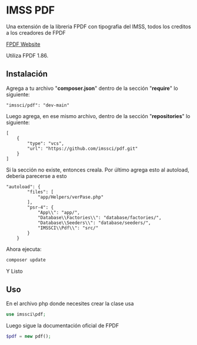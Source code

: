 IMSS PDF
===================

Una extensión de la libreria FPDF con tipografia del IMSS, todos los creditos a los creadores de FPDF

[FPDF Website](http://www.fpdf.org/)

Utiliza FPDF 1.86.



## Instalación

Agrega a tu archivo "__composer.json__" dentro de la sección "__require__" lo siguiente:
```
"imssci/pdf": "dev-main"
```
Luego agrega, en ese mismo archivo, dentro de la sección "__repositories__" lo siguiente:
```
[
    {
        "type": "vcs",
        "url": "https://github.com/imssci/pdf.git"
    }
]
```
Si la sección no existe, entonces creala. Por último agrega esto al autoload, deberia parecerse a esto
```
"autoload": {
        "files": [
            "app/Helpers/verPase.php"
        ],
        "psr-4": {
            "App\\": "app/",
            "Database\\Factories\\": "database/factories/",
            "Database\\Seeders\\": "database/seeders/",
            "IMSSCI\\Pdf\\": "src/"
        }
    }
```

Ahora ejecuta:
```sh
composer update
```
Y Listo

## Uso

En el archivo php donde necesites crear la clase usa

```php
use imssci\pdf;
```

Luego sigue la documentación oficial de FPDF

``` php
$pdf = new pdf();
```

